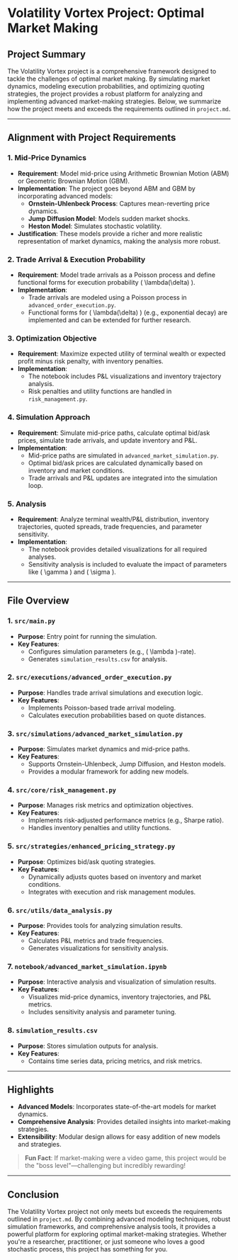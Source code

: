 # Volatility Vortex Project: Optimal Market Making

## Project Summary

The Volatility Vortex project is a comprehensive framework designed to tackle the challenges of optimal market making. By simulating market dynamics, modeling execution probabilities, and optimizing quoting strategies, the project provides a robust platform for analyzing and implementing advanced market-making strategies. Below, we summarize how the project meets and exceeds the requirements outlined in `project.md`.

---

## Alignment with Project Requirements

### 1. **Mid-Price Dynamics**
- **Requirement**: Model mid-price using Arithmetic Brownian Motion (ABM) or Geometric Brownian Motion (GBM).
- **Implementation**: The project goes beyond ABM and GBM by incorporating advanced models:
  - **Ornstein-Uhlenbeck Process**: Captures mean-reverting price dynamics.
  - **Jump Diffusion Model**: Models sudden market shocks.
  - **Heston Model**: Simulates stochastic volatility.
- **Justification**: These models provide a richer and more realistic representation of market dynamics, making the analysis more robust.

### 2. **Trade Arrival & Execution Probability**
- **Requirement**: Model trade arrivals as a Poisson process and define functional forms for execution probability \( \lambda(\delta) \).
- **Implementation**:
  - Trade arrivals are modeled using a Poisson process in `advanced_order_execution.py`.
  - Functional forms for \( \lambda(\delta) \) (e.g., exponential decay) are implemented and can be extended for further research.

### 3. **Optimization Objective**
- **Requirement**: Maximize expected utility of terminal wealth or expected profit minus risk penalty, with inventory penalties.
- **Implementation**:
  - The notebook includes P&L visualizations and inventory trajectory analysis.
  - Risk penalties and utility functions are handled in `risk_management.py`.

### 4. **Simulation Approach**
- **Requirement**: Simulate mid-price paths, calculate optimal bid/ask prices, simulate trade arrivals, and update inventory and P&L.
- **Implementation**:
  - Mid-price paths are simulated in `advanced_market_simulation.py`.
  - Optimal bid/ask prices are calculated dynamically based on inventory and market conditions.
  - Trade arrivals and P&L updates are integrated into the simulation loop.

### 5. **Analysis**
- **Requirement**: Analyze terminal wealth/P&L distribution, inventory trajectories, quoted spreads, trade frequencies, and parameter sensitivity.
- **Implementation**:
  - The notebook provides detailed visualizations for all required analyses.
  - Sensitivity analysis is included to evaluate the impact of parameters like \( \gamma \) and \( \sigma \).

---

## File Overview

### 1. **`src/main.py`**
- **Purpose**: Entry point for running the simulation.
- **Key Features**:
  - Configures simulation parameters (e.g., \( \lambda \)-rate).
  - Generates `simulation_results.csv` for analysis.

### 2. **`src/executions/advanced_order_execution.py`**
- **Purpose**: Handles trade arrival simulations and execution logic.
- **Key Features**:
  - Implements Poisson-based trade arrival modeling.
  - Calculates execution probabilities based on quote distances.

### 3. **`src/simulations/advanced_market_simulation.py`**
- **Purpose**: Simulates market dynamics and mid-price paths.
- **Key Features**:
  - Supports Ornstein-Uhlenbeck, Jump Diffusion, and Heston models.
  - Provides a modular framework for adding new models.

### 4. **`src/core/risk_management.py`**
- **Purpose**: Manages risk metrics and optimization objectives.
- **Key Features**:
  - Implements risk-adjusted performance metrics (e.g., Sharpe ratio).
  - Handles inventory penalties and utility functions.

### 5. **`src/strategies/enhanced_pricing_strategy.py`**
- **Purpose**: Optimizes bid/ask quoting strategies.
- **Key Features**:
  - Dynamically adjusts quotes based on inventory and market conditions.
  - Integrates with execution and risk management modules.

### 6. **`src/utils/data_analysis.py`**
- **Purpose**: Provides tools for analyzing simulation results.
- **Key Features**:
  - Calculates P&L metrics and trade frequencies.
  - Generates visualizations for sensitivity analysis.

### 7. **`notebook/advanced_market_simulation.ipynb`**
- **Purpose**: Interactive analysis and visualization of simulation results.
- **Key Features**:
  - Visualizes mid-price dynamics, inventory trajectories, and P&L metrics.
  - Includes sensitivity analysis and parameter tuning.

### 8. **`simulation_results.csv`**
- **Purpose**: Stores simulation outputs for analysis.
- **Key Features**:
  - Contains time series data, pricing metrics, and risk metrics.

---

## Highlights

- **Advanced Models**: Incorporates state-of-the-art models for market dynamics.
- **Comprehensive Analysis**: Provides detailed insights into market-making strategies.
- **Extensibility**: Modular design allows for easy addition of new models and strategies.

> **Fun Fact**: If market-making were a video game, this project would be the "boss level"—challenging but incredibly rewarding!

---

## Conclusion

The Volatility Vortex project not only meets but exceeds the requirements outlined in `project.md`. By combining advanced modeling techniques, robust simulation frameworks, and comprehensive analysis tools, it provides a powerful platform for exploring optimal market-making strategies. Whether you're a researcher, practitioner, or just someone who loves a good stochastic process, this project has something for you.
